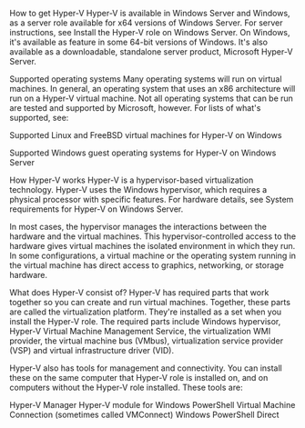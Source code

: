 
How to get Hyper-V
Hyper-V is available in Windows Server and Windows, as a server role available for x64 versions of Windows Server. For server instructions, see Install the Hyper-V role on Windows Server. On Windows, it's available as feature in some 64-bit versions of Windows. It's also available as a downloadable, standalone server product, Microsoft Hyper-V Server.

Supported operating systems
Many operating systems will run on virtual machines. In general, an operating system that uses an x86 architecture will run on a Hyper-V virtual machine. Not all operating systems that can be run are tested and supported by Microsoft, however. For lists of what's supported, see:

Supported Linux and FreeBSD virtual machines for Hyper-V on Windows

Supported Windows guest operating systems for Hyper-V on Windows Server

How Hyper-V works
Hyper-V is a hypervisor-based virtualization technology. Hyper-V uses the Windows hypervisor, which requires a physical processor with specific features. For hardware details, see System requirements for Hyper-V on Windows Server.

In most cases, the hypervisor manages the interactions between the hardware and the virtual machines. This hypervisor-controlled access to the hardware gives virtual machines the isolated environment in which they run. In some configurations, a virtual machine or the operating system running in the virtual machine has direct access to graphics, networking, or storage hardware.

What does Hyper-V consist of?
Hyper-V has required parts that work together so you can create and run virtual machines. Together, these parts are called the virtualization platform. They're installed as a set when you install the Hyper-V role. The required parts include Windows hypervisor, Hyper-V Virtual Machine Management Service, the virtualization WMI provider, the virtual machine bus (VMbus), virtualization service provider (VSP) and virtual infrastructure driver (VID).

Hyper-V also has tools for management and connectivity. You can install these on the same computer that Hyper-V role is installed on, and on computers without the Hyper-V role installed. These tools are:

Hyper-V Manager
Hyper-V module for Windows PowerShell
Virtual Machine Connection (sometimes called VMConnect)
Windows PowerShell Direct
